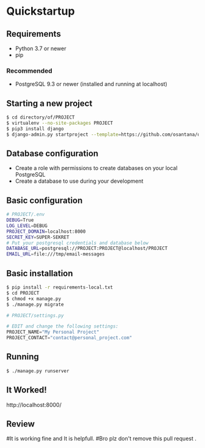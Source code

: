 # Quickstartup

## Requirements

- Python 3.7 or newer
- pip

### Recommended

- PostgreSQL 9.3 or newer (installed and running at localhost)

## Starting a new project

```bash
$ cd directory/of/PROJECT
$ virtualenv --no-site-packages PROJECT
$ pip3 install django
$ django-admin.py startproject --template=https://github.com/osantana/quickstartup-template/archive/master.zip PROJECT
```

## Database configuration

* Create a role with permissions to create databases on your local PostgreSQL
* Create a database to use during your development

## Basic configuration

```bash
# PROJECT/.env
DEBUG=True
LOG_LEVEL=DEBUG
PROJECT_DOMAIN=localhost:8000
SECRET_KEY=SUPER-SEKRET
# Put your postgresql credentials and database below
DATABASE_URL=postgresql://PROJECT:PROJECT@localhost/PROJECT
EMAIL_URL=file:///tmp/email-messages
```


## Basic installation

```bash
$ pip install -r requirements-local.txt
$ cd PROJECT
$ chmod +x manage.py
$ ./manage.py migrate
```

```python
# PROJECT/settings.py

# EDIT and change the following settings:
PROJECT_NAME="My Personal Project"
PROJECT_CONTACT="contact@personal_project.com"
```


## Running

```bash
$ ./manage.py runserver
```

## It Worked!

http://localhost:8000/
## Review
#It is working fine and It is helpfull.
#Bro plz don't remove this pull request .
